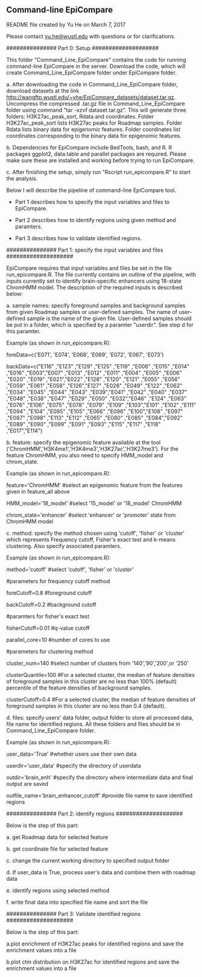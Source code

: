 ## Command-line EpiCompare

README file created by Yu He on March 7, 2017

Please contact yu.he@wustl.edu with questions or for clarifications.

###############  Part 0: Setup ####################


This folder "Command_Line_EpiCompare" contains the code for running command-line EpiCompare in the server. Download the code, which will create Command_Line_EpiCompare folder under EpiCompare folder.


a. After downloading the code in Command_Line_EpiCompare folder, download datasets at the link http://wangftp.wustl.edu/~yhe/EpiCompare_datasets/dataset.tar.gz. Uncompress the compressed .tar.gz file in Command_Line_EpiCompare folder using command "tar -xzvf dataset.tar.gz". This will generate three folders: H3K27ac_peak_sort, Rdata and coordinates. Folder H3K27ac_peak_sort lists H3K27ac peaks for Roadmap samples. Folder Rdata lists binary data for epigenomic features. Folder coordinates list coordinates corresponding to the binary data for epigenomic features.


b. Dependencies for EpiCompare include BedTools, bash, and R. R packages ggplot2, data.table and parallel packages are required. Please make sure these are installed and working before trying to run EpiCompare.


c. After finishing the setup, simply run "Rscript  run_epicompare.R" to start the analysis. 


Below I will describe the pipeline of command-line EpiCompare tool.

- Part 1 describes how to specify the input variables and files to EpiCompare.

- Part 2 describes how to identify regions using given method and paramters.

- Part 3 describes how to validate identified regions.



###############  Part 1: specify the input variables and files ####################

EpiCompare requires that input variables and files be set in the file run_epicompare.R. The file currently contains an outline of the pipeline, with inputs currently set to identify brain-specific enhancers using 18-state ChromHMM model. The description of the required inputs is described below: 


a. sample names: specify foreground samples and background samples from given Roadmap samples or user-defined samples. The name of user-defined sample is the name of the given file. User-defined samples should be put in a folder, which is specified by a paramter "userdir". See step d for this paramter.


Example (as shown in run_epicompare.R): 

foreData=c('E071', 'E074', 'E068', 'E069', 'E072', 'E067', 'E073') 

backData=c("E116" ,"E123" ,"E129" ,"E125" ,"E119" ,"E008" ,"E015" ,"E014" ,"E016" ,"E003","E007" ,"E013" ,"E012" ,"E011" ,"E004" ,"E005" ,"E006" ,"E020" ,"E019" ,"E021","E022" ,"E128" ,"E120" ,"E121" ,"E055" ,"E056" ,"E059" ,"E061" ,"E058" ,"E126","E127" ,"E026" ,"E049" ,"E122" ,"E062" ,"E034" ,"E045" ,"E044" ,"E043" ,"E039","E041" ,"E042" ,"E040" ,"E037" ,"E048" ,"E038" ,"E047" ,"E029" ,"E050" ,"E032","E046" ,"E124" ,"E063" ,"E076" ,"E106" ,"E075" ,"E078" ,"E079" ,"E109" ,"E103","E101" ,"E102" ,"E111" ,"E094" ,"E104" ,"E095" ,"E105" ,"E066" ,"E096" ,"E100","E108" ,"E097" ,"E087" ,"E098" ,"E113" ,"E112" ,"E065" ,"E080" ,"E085" ,"E084","E092" ,"E089" ,"E090" ,"E099" ,"E091" ,"E093" ,"E115" ,"E117" ,"E118" ,"E017","E114")	


b. feature: specify the epigenomic feature available at the tool ('ChromHMM','H3K4me1','H3K4me3','H3K27ac','H3K27me3'). For the feature ChromHMM, you also need to specify HMM_model and chrom_state.


Example (as shown in run_epicompare.R):

feature='ChromHMM' #select an epigenomic feature from the features given in feature_all above

HMM_model='18_model' #select '15_model' or '18_model' ChromHMM

chrom_state='enhancer' #select 'enhancer' or 'promoter' state from ChromHMM model


c. method: specify the method chosen using 'cutoff', 'fisher' or 'cluster' which represents Frequency cutoff, Fisher's exact test and k-means clustering. Also specify associated paramters.


Example (as shown in run_epicompare.R):

method='cutoff' #select 'cutoff', 'fisher' or 'cluster'

#parameters for frequency cutoff method

foreCutoff=0.8 #foreground cutoff

backCutoff=0.2 #background cutoff

#paramters for fisher's exact test

fisherCutoff=0.01 #q-value cutoff

parallel_core=10 #number of cores to use

#parameters for clustering method

cluster_num=140 #select number of clusters from '140','90','200',or '250'

clusterQuantile=100 #For a selected cluster, the median of feature densities of foreground samples in this cluster are no less than 100% (default) percentile of the feature densities of background samples.

clusterCutoff=0.4 #For a selected cluster, the median of feature densities of foreground samples in this cluster are no less than 0.4 (default).


d. files: specify users' data folder, output folder to store all processed data, file name for identified regions. All these folders and files should be in Command_Line_EpiCompare folder.


Example (as shown in run_epicompare.R):  

user_data='True' #whether users use their own data

userdir='user_data' #specify the directory of userdata

outdir='brain_enh'  #specify the directory where intermediate data and final output are saved 

outfile_name='brain_enhancer_cutoff' #provide file name to save identified regions



###############  Part 2: identify regions ####################

Below is the step of this part:

a. get Roadmap data for selected feature

b. get coordinate file for selected feature

c. change the current working directory to specified output folder

d. If user_data is True, process user's data and combine them with roadmap data

e. identify regions using selected method

f. write final data into specified file name and sort the file



###############  Part 3: Validate identified regions ####################

Below is the step of this part:

a.plot enrichment of H3K27ac peaks for identified regions and save the enrichment values into a file

b.plot ctm distribution on H3K27ac for identified regions and save the enrichment values into a file

